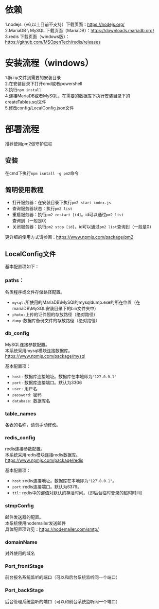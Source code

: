 # 依赖
1.nodejs（v6,以上目前不支持）下载页面：https://nodejs.org/  
2.MariaDB \ MySQL 下载页面（MariaDB）：https://downloads.mariadb.org/
3.redis 下载页面（windows版）：https://github.com/MSOpenTech/redis/releases

# 安装流程（windows）

1.解zip文件到需要的安装目录  
2.在安装目录下打开cmd或者powershell  
3.执行`npm install`  
4.连接MariaDB或者MySQL，在需要的数据库下执行安装目录下的createTables.sql文件  
5.修改config/LocalConfig.json文件

# 部署流程
推荐使用pm2做守护进程  

## 安装
在cmd下执行`npm isntall -g pm2`命令  

## 简明使用教程
- 打开服务器：在安装目录下执行`pm2 start index.js`
- 查询服务器状态：执行`pm2 list`
- 重启服务器：执行`pm2 restart [id]`。id可以通过`pm2 list`查询到（一般是0）
- 关闭服务器：执行`pm2 stop [id]`。id可以通过`pm2 list`查询到（一般是0）

更详细的使用方式请参阅：https://www.npmjs.com/package/pm2

## LocalConfig文件

基本配置项如下：

### paths：  

各类程序或文件存储路径配置。

- `mysql:`所使用的MariaDB\MySQl的mysqldump.exe的所在位置（在mariaDB\MySQL安装目录下的bin文件夹中）
- `photo:`上传的证件照的存放路径（绝对路径）
- `dump:`数据库备份文件的存放路径（绝对路径）


### db_config

MySQL连接参数配置。  
本系统采用mysql模块连接数据库。  
https://www.npmjs.com/package/mysql

基本配置项：
- `host:` 数据库连接地址。数据库在本地即为`"127.0.0.1"`
- `port:` 数据库连接端口。默认为3306
- `user:` 用户名
- `password:` 密码
- `database:` 数据库名

### table_names

各表的名称，请勿手动修改。

### redis_config

redis连接参数配置。  
本系统采用redis模块连接redis数据库。  
https://www.npmjs.com/package/redis

基本配置项：    
- `host:`redis连接地址。数据库在本地即为`"127.0.0.1"`。
- `port:`redis连接端口。默认为6379。  
- `ttl:` redis中的键值对默认的存活时间。（即后台临时登录的超时时间）

### stmpConfig

邮件发送器的配置。  
本系统使用nodemailer发送邮件  
具体配置项详见：https://nodemailer.com/smtp/

### domainName

对外使用的域名

### Port_frontStage

前台报名系统监听的端口（可以和后台系统监听同一个端口）

### Port_backStage

后台管理系统监听的端口（可以和前台系统监听同一个端口）

